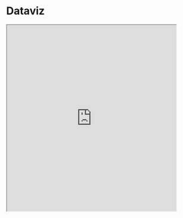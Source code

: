# Dataviz
<iframe src="https://public.tableau.com/views/DataVizExample1/GradesvsIncome?:showVizHome=no&:embed=true" width="90%" height="500">
